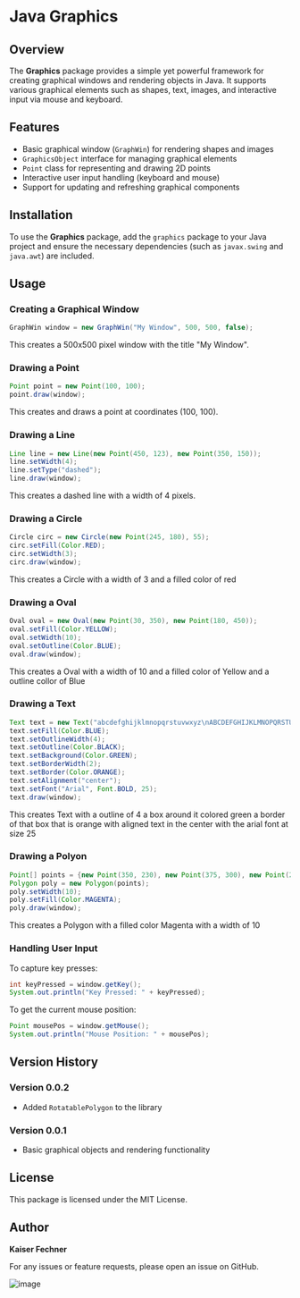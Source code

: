 # Java Graphics

## Overview
The **Graphics** package provides a simple yet powerful framework for creating graphical windows and rendering objects in Java. It supports various graphical elements such as shapes, text, images, and interactive input via mouse and keyboard.

## Features
- Basic graphical window (`GraphWin`) for rendering shapes and images
- `GraphicsObject` interface for managing graphical elements
- `Point` class for representing and drawing 2D points
- Interactive user input handling (keyboard and mouse)
- Support for updating and refreshing graphical components

## Installation
To use the **Graphics** package, add the `graphics` package to your Java project and ensure the necessary dependencies (such as `javax.swing` and `java.awt`) are included.

## Usage
### Creating a Graphical Window
```java
GraphWin window = new GraphWin("My Window", 500, 500, false);
```
This creates a 500x500 pixel window with the title "My Window".

### Drawing a Point
```java
Point point = new Point(100, 100);
point.draw(window);
```
This creates and draws a point at coordinates (100, 100).

### Drawing a Line
```java
Line line = new Line(new Point(450, 123), new Point(350, 150));
line.setWidth(4);
line.setType("dashed");
line.draw(window);
```
This creates a dashed line with a width of 4 pixels.

### Drawing a Circle
```java
Circle circ = new Circle(new Point(245, 180), 55);
circ.setFill(Color.RED);
circ.setWidth(3);
circ.draw(window);
```
This creates a Circle with a width of 3 and a filled color of red

### Drawing a Oval
```java
Oval oval = new Oval(new Point(30, 350), new Point(180, 450));
oval.setFill(Color.YELLOW);
oval.setWidth(10);
oval.setOutline(Color.BLUE);
oval.draw(window);
```
This creates a Oval with a width of 10 and a filled color of Yellow and a outline collor of Blue

### Drawing a Text
```java
Text text = new Text("abcdefghijklmnopqrstuvwxyz\nABCDEFGHIJKLMNOPQRSTUFWXYZ\n1234567890!@#$%^&*()", new Point(250, 100));
text.setFill(Color.BLUE);
text.setOutlineWidth(4);
text.setOutline(Color.BLACK);
text.setBackground(Color.GREEN);
text.setBorderWidth(2);
text.setBorder(Color.ORANGE);
text.setAlignment("center");
text.setFont("Arial", Font.BOLD, 25);
text.draw(window);
```
This creates Text with a outline of 4 a box around it colored green a border of that box that is orange with aligned text in the center with the arial font at size 25

### Drawing a Polyon
```java
Point[] points = {new Point(350, 230), new Point(375, 300), new Point(245, 385)};
Polygon poly = new Polygon(points);
poly.setWidth(10);
poly.setFill(Color.MAGENTA);
poly.draw(window);
```
This creates a Polygon with a filled color Magenta with a width of 10

### Handling User Input
To capture key presses:
```java
int keyPressed = window.getKey();
System.out.println("Key Pressed: " + keyPressed);
```
To get the current mouse position:
```java
Point mousePos = window.getMouse();
System.out.println("Mouse Position: " + mousePos);
```

## Version History
### Version 0.0.2
- Added `RotatablePolygon` to the library

### Version 0.0.1
- Basic graphical objects and rendering functionality

## License
This package is licensed under the MIT License.

## Author
**Kaiser Fechner**

For any issues or feature requests, please open an issue on GitHub.

![image](https://github.com/user-attachments/assets/a3f3c404-8fee-4ea2-89d5-b352040b3f31)
